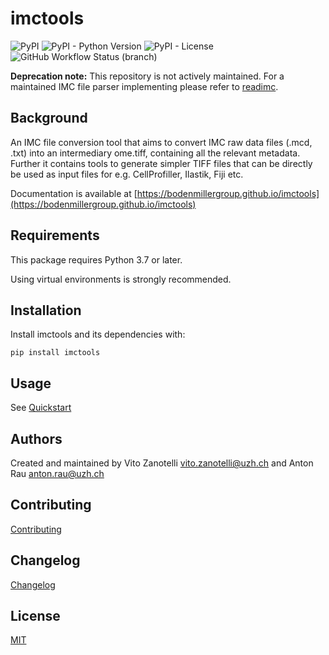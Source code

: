 # imctools

![PyPI](https://img.shields.io/pypi/v/imctools)
![PyPI - Python Version](https://img.shields.io/pypi/pyversions/imctools)
![PyPI - License](https://img.shields.io/pypi/l/imctools)
![GitHub Workflow Status (branch)](https://img.shields.io/github/workflow/status/BodenmillerGroup/imctools/test-and-deploy/master)

**Deprecation note:** This repository is not actively maintained. For a maintained IMC file parser implementing please refer to [readimc](https://github.com/BodenmillerGroup/readimc).

## Background

An IMC file conversion tool that aims to convert IMC raw data files (.mcd, .txt) into an intermediary ome.tiff, containing all the relevant metadata. Further it contains tools to generate simpler TIFF files that can be directly be used as input files for e.g. CellProfiller, Ilastik, Fiji etc.

Documentation is available at [https://bodenmillergroup.github.io/imctools](https://bodenmillergroup.github.io/imctools)

## Requirements

This package requires Python 3.7 or later.

Using virtual environments is strongly recommended.

## Installation

Install imctools and its dependencies with:

    pip install imctools

## Usage

See [Quickstart](https://bodenmillergroup.github.io/imctools/quickstart.html)

## Authors

Created and maintained by Vito Zanotelli [vito.zanotelli@uzh.ch](mailto:vito.zanotelli@uzh.ch) and Anton Rau [anton.rau@uzh.ch](mailto:anton.rau@uzh.ch)

## Contributing

[Contributing](https://bodenmillergroup.github.io/imctools/CONTRIBUTING.html)

## Changelog

[Changelog](https://bodenmillergroup.github.io/imctools/CHANGELOG.html)

## License

[MIT](https://bodenmillergroup.github.io/imctools/LICENSE.html)
